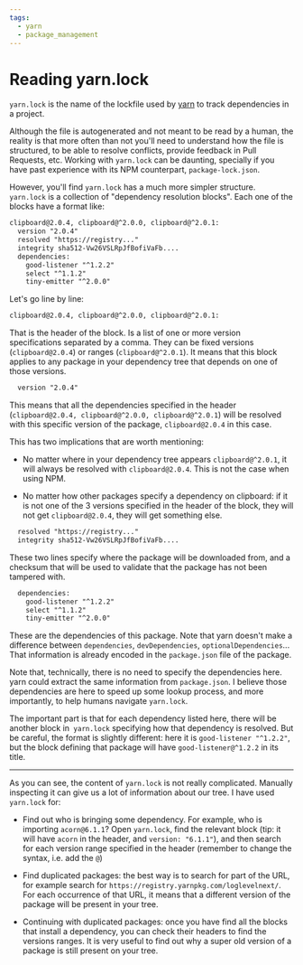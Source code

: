 ```yaml
---
tags:
  - yarn
  - package_management
---
```


# Reading yarn.lock

`yarn.lock` is the name of the lockfile used by [yarn](https://yarnpkg.com/) to track dependencies in a project.

Although the file is autogenerated and not meant to be read by a human, the reality is that more often than not you'll
need to understand how the file is structured, to be able to resolve conflicts, provide feedback in Pull Requests, etc.
Working with `yarn.lock` can be daunting, specially if you have past experience with its NPM counterpart,
`package-lock.json`.

However, you'll find `yarn.lock` has a much more simpler structure. `yarn.lock` is a collection of "dependency
resolution blocks". Each one of the blocks have a format like:

```txt
clipboard@2.0.4, clipboard@^2.0.0, clipboard@^2.0.1:
  version "2.0.4"
  resolved "https://registry..."
  integrity sha512-Vw26VSLRpJfBofiVaFb....
  dependencies:
    good-listener "^1.2.2"
    select "^1.1.2"
    tiny-emitter "^2.0.0"
```

Let's go line by line:

```txt
clipboard@2.0.4, clipboard@^2.0.0, clipboard@^2.0.1:
```

That is the header of the block. Is a list of one or more version specifications separated by a comma. They can be fixed
versions (`clipboard@2.0.4`) or ranges (`clipboard@^2.0.1`). It means that this block applies to any package in your
dependency tree that depends on one of those versions.

```txt
  version "2.0.4"
```

This means that all the dependencies specified in the header (`clipboard@2.0.4, clipboard@^2.0.0, clipboard@^2.0.1`)
will be resolved with this specific version of the package, `clipboard@2.0.4` in this case.

This has two implications that are worth mentioning:

- No matter where in your dependency tree appears `clipboard@^2.0.1`, it will always be resolved with `clipboard@2.0.4`.
  This is not the case when using NPM.

- No matter how other packages specify a dependency on clipboard: if it is not one of the 3 versions specified in the
  header of the block, they will not get `clipboard@2.0.4`, they will get something else.

```txt
  resolved "https://registry..."
  integrity sha512-Vw26VSLRpJfBofiVaFb....
```

These two lines specify where the package will be downloaded from, and a checksum that will be used to validate that the
package has not been tampered with.

```txt
  dependencies:
    good-listener "^1.2.2"
    select "^1.1.2"
    tiny-emitter "^2.0.0"
```

These are the dependencies of this package. Note that yarn doesn't make a difference between `dependencies`,
`devDependencies`, `optionalDependencies`... That information is already encoded in the `package.json` file of the
package.

Note that, technically, there is no need to specify the dependencies here. yarn could extract the same information from
`package.json`. I believe those dependencies are here to speed up some lookup process, and more importantly, to help
humans navigate `yarn.lock`.

The important part is that for each dependency listed here, there will be another block in` yarn.lock` specifying how
that dependency is resolved. But be careful, the format is slightly different: here it is `good-listener "^1.2.2"`, but
the block defining that package will have `good-listener@^1.2.2` in its title.

---

As you can see, the content of `yarn.lock` is not really complicated. Manually inspecting it can give us a lot of
information about our tree. I have used `yarn.lock` for:

- Find out who is bringing some dependency. For example, who is importing `acorn@6.1.1`? Open `yarn.lock`, find the
  relevant block (tip: it will have `acorn` in the header, and `version: "6.1.1"`), and then search for each version
  range specified in the header (remember to change the syntax, i.e. add the `@`)

- Find duplicated packages: the best way is to search for part of the URL, for example search for
  `https://registry.yarnpkg.com/loglevelnext/`. For each occurrence of that URL, it means that a different version of
  the package will be present in your tree.

- Continuing with duplicated packages: once you have find all the blocks that install a dependency, you can check their
  headers to find the versions ranges. It is very useful to find out why a super old version of a package is still
  present on your tree.
